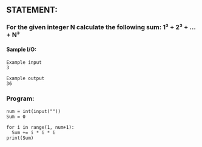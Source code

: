 ## STATEMENT:
### For the given integer N calculate the following sum:   1³ + 2³ + ... + N³
#### Sample I/O:
```
Example input
3

Example output
36
```
### Program:
```
num = int(input(""))
Sum = 0

for i in range(1, num+1): 
  Sum += i * i * i 
print(Sum)
```
